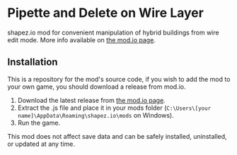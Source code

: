 # Pipette and Delete on Wire Layer

shapez.io mod for convenient manipulation of hybrid buildings from wire edit mode. More info available on [the mod.io page](https://shapez.mod.io/pipette-and-delete-on-wires-layer).

## Installation

This is a repository for the mod's source code, if you wish to add the mod to your own game, you should download a release from mod.io.

1. Download the latest release from [the mod.io page](https://shapez.mod.io/pipette-and-delete-on-wires-layer).
2. Extract the .js file and place it in your mods folder (`C:\Users\[your name]\AppData\Roaming\shapez.io\mods` on Windows).
3. Run the game.

This mod does not affect save data and can be safely installed, uninstalled, or updated at any time.
